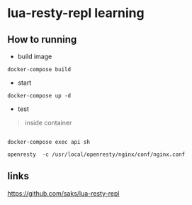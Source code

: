 # lua-resty-repl learning

## How to running


* build image

```code
docker-compose build
```

* start 

```code
docker-compose up -d 
```


* test 

> inside container

```code

docker-compose exec api sh

openresty  -c /usr/local/openresty/nginx/conf/nginx.conf

```

## links

https://github.com/saks/lua-resty-repl